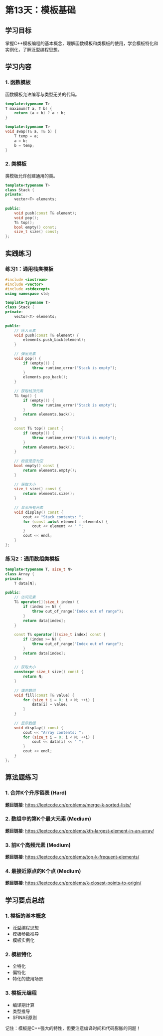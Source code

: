 # 第13天：模板基础

## 学习目标
掌握C++模板编程的基本概念，理解函数模板和类模板的使用，学会模板特化和实例化，了解泛型编程思想。

## 学习内容

### 1. 函数模板
函数模板允许编写与类型无关的代码。

```cpp
template<typename T>
T maximum(T a, T b) {
    return (a > b) ? a : b;
}

template<typename T>
void swap(T& a, T& b) {
    T temp = a;
    a = b;
    b = temp;
}
```

### 2. 类模板
类模板允许创建通用的类。

```cpp
template<typename T>
class Stack {
private:
    vector<T> elements;
    
public:
    void push(const T& element);
    void pop();
    T& top();
    bool empty() const;
    size_t size() const;
};
```

## 实践练习

### 练习1：通用栈类模板
```cpp
#include <iostream>
#include <vector>
#include <stdexcept>
using namespace std;

template<typename T>
class Stack {
private:
    vector<T> elements;
    
public:
    // 压入元素
    void push(const T& element) {
        elements.push_back(element);
    }
    
    // 弹出元素
    void pop() {
        if (empty()) {
            throw runtime_error("Stack is empty");
        }
        elements.pop_back();
    }
    
    // 获取栈顶元素
    T& top() {
        if (empty()) {
            throw runtime_error("Stack is empty");
        }
        return elements.back();
    }
    
    const T& top() const {
        if (empty()) {
            throw runtime_error("Stack is empty");
        }
        return elements.back();
    }
    
    // 检查是否为空
    bool empty() const {
        return elements.empty();
    }
    
    // 获取大小
    size_t size() const {
        return elements.size();
    }
    
    // 显示所有元素
    void display() const {
        cout << "Stack contents: ";
        for (const auto& element : elements) {
            cout << element << " ";
        }
        cout << endl;
    }
};
```

### 练习2：通用数组类模板
```cpp
template<typename T, size_t N>
class Array {
private:
    T data[N];
    
public:
    // 访问元素
    T& operator[](size_t index) {
        if (index >= N) {
            throw out_of_range("Index out of range");
        }
        return data[index];
    }
    
    const T& operator[](size_t index) const {
        if (index >= N) {
            throw out_of_range("Index out of range");
        }
        return data[index];
    }
    
    // 获取大小
    constexpr size_t size() const {
        return N;
    }
    
    // 填充数组
    void fill(const T& value) {
        for (size_t i = 0; i < N; ++i) {
            data[i] = value;
        }
    }
    
    // 显示数组
    void display() const {
        cout << "Array contents: ";
        for (size_t i = 0; i < N; ++i) {
            cout << data[i] << " ";
        }
        cout << endl;
    }
};
```

## 算法题练习

### 1. 合并K个升序链表 (Hard)
**题目链接**: https://leetcode.cn/problems/merge-k-sorted-lists/

### 2. 数组中的第K个最大元素 (Medium)
**题目链接**: https://leetcode.cn/problems/kth-largest-element-in-an-array/

### 3. 前K个高频元素 (Medium)
**题目链接**: https://leetcode.cn/problems/top-k-frequent-elements/

### 4. 最接近原点的K个点 (Medium)
**题目链接**: https://leetcode.cn/problems/k-closest-points-to-origin/

## 学习要点总结

### 1. 模板的基本概念
- 泛型编程思想
- 模板参数推导
- 模板实例化

### 2. 模板特化
- 全特化
- 偏特化
- 特化的使用场景

### 3. 模板元编程
- 编译期计算
- 类型推导
- SFINAE原则

记住：模板是C++强大的特性，但要注意编译时间和代码膨胀的问题！
